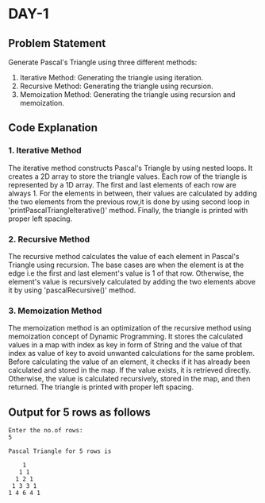 # DAY-1

## Problem Statement
Generate Pascal's Triangle using three different methods:
1. Iterative Method: Generating the triangle using iteration.
2. Recursive Method: Generating the triangle using recursion.
3. Memoization Method: Generating the triangle using recursion and memoization.

## Code Explanation

### 1. Iterative Method
The iterative method constructs Pascal's Triangle by using nested loops. It creates a 2D array to store the triangle values. Each row of the triangle is represented by a 1D array. The first and last elements of each row are always 1. For the elements in between, their values are calculated by adding the two elements from the previous row,it is done by using second loop in 'printPascalTriangleIterative()' method. Finally, the triangle is printed with proper left spacing.

### 2. Recursive Method
The recursive method calculates the value of each element in Pascal's Triangle using recursion. The base cases are when the element is at the edge i.e the first and last element's value is 1 of that row. Otherwise, the element's value is recursively calculated by adding the two elements above it by using  'pascalRecursive()' method.

### 3. Memoization Method
The memoization method is an optimization of the recursive method using memoization concept of Dynamic Programming. It stores the calculated values in a map with index as key in form of String and the value of that index as value of key to avoid unwanted calculations for the same problem. Before calculating the value of an element, it checks if it has already been calculated and stored in the map. If the value exists, it is retrieved directly. Otherwise, the value is calculated recursively, stored in the map, and then returned. The triangle is printed with proper left spacing.

## Output for 5 rows as follows
```
Enter the no.of rows:
5

Pascal Triangle for 5 rows is

    1 
   1 1 
  1 2 1 
 1 3 3 1 
1 4 6 4 1 

